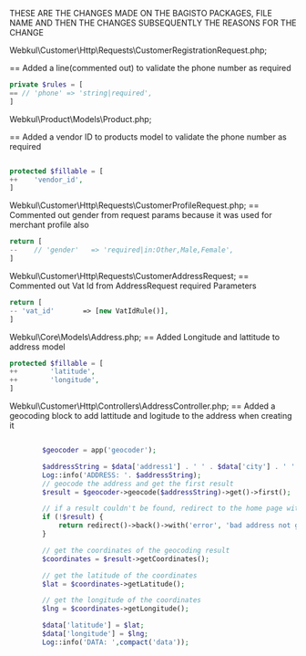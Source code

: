 THESE ARE THE CHANGES MADE ON THE BAGISTO PACKAGES, FILE NAME AND THEN THE CHANGES SUBSEQUENTLY THE REASONS FOR THE CHANGE

Webkul\Customer\Http\Requests\CustomerRegistrationRequest.php;

== Added a line(commented out) to validate the phone number as required
```php
private $rules = [
== // 'phone' => 'string|required',
]
```
Webkul\Product\Models\Product.php;

== Added a vendor ID to products model to validate the phone number as required
``` php

protected $fillable = [
++    'vendor_id',
]
```

Webkul\Customer\Http\Requests\CustomerProfileRequest.php;
== Commented out gender from request params because it was used for merchant profile also
```php
return [
--    // 'gender'   => 'required|in:Other,Male,Female',
]
```
Webkul\Customer\Http\Requests\CustomerAddressRequest;
== Commented out Vat Id from AddressRequest required Parameters
```php
return [
-- 'vat_id'       => [new VatIdRule()],
]
```
Webkul\Core\Models\Address.php;
== Added Longitude and lattitude to address model
```php
protected $fillable = [
++        'latitude',
++        'longitude',
]
```
Webkul\Customer\Http\Controllers\AddressController.php;
== Added a geocoding block to add lattitude and logitude to the address when creating it

```php

        $geocoder = app('geocoder');

        $addressString = $data['address1'] . ' ' . $data['city'] . ' ' . $data['state'] . ' ' . $data['country'];
        Log::info('ADDRESS: '. $addressString);
        // geocode the address and get the first result
        $result = $geocoder->geocode($addressString)->get()->first();

        // if a result couldn't be found, redirect to the home page with a result message flashed to the session
        if (!$result) {
            return redirect()->back()->with('error', 'bad address not geocodable');
        }

        // get the coordinates of the geocoding result
        $coordinates = $result->getCoordinates();

        // get the latitude of the coordinates
        $lat = $coordinates->getLatitude();

        // get the longitude of the coordinates
        $lng = $coordinates->getLongitude();

        $data['latitude'] = $lat;
        $data['longitude'] = $lng;
        Log::info('DATA: ',compact('data'));

```